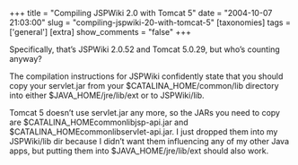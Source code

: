 +++
title = "Compiling JSPWiki 2.0 with Tomcat 5"
date = "2004-10-07 21:03:00"
slug = "compiling-jspwiki-20-with-tomcat-5"
[taxonomies]
tags = ['general']
[extra]
show_comments = "false"
+++

Specifically, that’s JSPWiki 2.0.52 and Tomcat 5.0.29, but who’s counting anyway?

The compilation instructions for JSPWiki confidently state that you should copy your servlet.jar from your $CATALINA\_HOME/common/lib directory into either $JAVA\_HOME/jre/lib/ext or to JSPWiki/lib.

Tomcat 5 doesn’t use servlet.jar any more, so the JARs you need to copy are $CATALINA\_HOMEcommonlibjsp-api.jar and $CATALINA\_HOMEcommonlibservlet-api.jar. I just dropped them into my JSPWiki/lib dir because I didn’t want them influencing any of my other Java apps, but putting them into $JAVA\_HOME/jre/lib/ext should also work.
